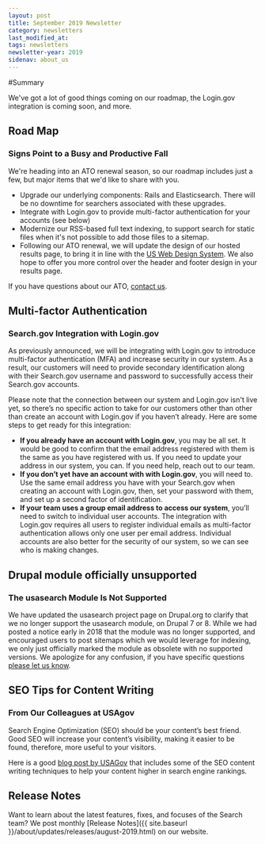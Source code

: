 ```yaml
---
layout: post
title: September 2019 Newsletter
category: newsletters
last_modified_at: 
tags: newsletters
newsletter-year: 2019
sidenav: about_us
---
```


#Summary

We've got a lot of good things coming on our roadmap, the Login.gov integration is coming soon, and more.

## Road Map

### Signs Point to a Busy and Productive Fall

We're heading into an ATO renewal season, so our roadmap includes just a few, but major items that we'd like to share with you.

- Upgrade our underlying components: Rails and Elasticsearch. There will be no downtime for searchers associated with these upgrades.
- Integrate with Login.gov to provide multi-factor authentication for your accounts (see below)
- Modernize our RSS-based full text indexing, to support search for static files when it's not possible to add those files to a sitemap.
- Following our ATO renewal, we will update the design of our hosted results page, to bring it in line with the <a href="https://designsystem.digital.gov/">US Web Design System</a>. We also hope to offer you more control over the header and footer design in your results page.

If you have questions about our ATO, <a href="mailto:search@gsa.gov">contact us</a>.

## Multi-factor Authentication

### Search.gov Integration with Login.gov

As previously announced, we will be integrating with Login.gov to introduce multi-factor authentication (MFA) and increase security in our system. As a result, our customers will need to provide secondary identification along with their Search.gov username and password to successfully access their Search.gov accounts.

Please note that the connection between our system and Login.gov isn't live yet, so there’s no specific action to take for our customers other than other than create an account with Login.gov if you haven’t already. Here are some steps to get ready for this integration:

- **If you already have an account with Login.gov**, you may be all set. It would be good to confirm that the email address registered with them is the same as you have registered with us. If you need to update your address in our system, you can. If you need help, reach out to our team.
- **If you don’t yet have an account with with Login.gov**, you will need to. Use the same email address you have with your Search.gov when creating an account with Login.gov, then, set your password with them, and set up a second factor of identification.&nbsp;
- **If your team uses a group email address to access our system**, you’ll need to switch to individual user accounts. The integration with Login.gov requires all users to register individual emails as multi-factor authentication allows only one user per email address. Individual accounts are also better for the security of our system, so we can see who is making changes.

## Drupal module officially unsupported

### The usasearch Module Is Not Supported

We have updated the usasearch project page on Drupal.org to clarify that we no longer support the usasearch module, on Drupal 7 or 8. While we had posted a notice early in 2018 that the module was no longer supported, and encouraged users to post sitemaps which we would leverage for indexing, we only just officially marked the module as obsolete with no supported versions. We apologize for any confusion, if you have specific questions <a href="mailto:search@gsa.gov" target="_blank">please let us know</a>.

## SEO Tips for Content Writing

### From Our Colleagues at USAgov

Search Engine Optimization (SEO) should be your content’s best friend. Good SEO will increase your content’s visibility, making it easier to be found, therefore, more useful to your visitors.

Here is a good <a href="https://blog.usa.gov/seo-tips-for-content-writing">blog post by USAGov</a> that includes some of the SEO content writing techniques to help your content higher in search engine rankings.

## Release Notes

Want to learn about the latest features, fixes, and focuses of the Search team? We post monthly [Release Notes]({{ site.baseurl }}/about/updates/releases/august-2019.html) on our website.